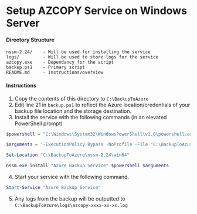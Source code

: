 # Setup AZCOPY Service on Windows Server

#### Directory Structure
```
nssm-2.24/    - Will be used for installing the service
logs/         - Will be used to store logs for the service
azcopy.exe    - Dependancy for the script
backup.ps1    - Primary script
README.md     - Instructions/overview
```

#### Instructions
1) Copy the contents of this directory to  `C:\BackupToAzure`
2) Edit line 21 in `backup.ps1` to reflect the Azure location/credentials of your backup file location and the storage destination.
3) Install the service with the following commands (in an elevated PowerShell prompt)

```Powershell
$powershell = "C:\Windows\System32\WindowsPowerShell\v1.0\powershell.exe"

$arguments = '-ExecutionPolicy Bypass -NoProfile -File "C:\BackupToAzure\backup.ps1"'

Set-Location "C:\BackupToAzure\nssm-2.24\win64"

nssm.exe install "Azure Backup Service" $powershell $arguments
```

4) Start your service with the following command.
```powershell
Start-Service "Azure Backup Service"
```

5) Any logs from the backup will be outputted to `C:\BackupToAzure\logs\azcopy-xxxx-xx-xx.log`
